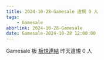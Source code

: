 ```yaml
---
title: 2024-10-28-Gamesale 違規 0 人
tags:
    - Gamesale
abbrlink: 2024-10-28-Gamesale
date: Gamesale-2024-10-28 12:00:00
---
```

Gamesale 板 [板規連結](https://www.ptt.cc/bbs/Gossiping/M.1637425085.A.07D.html)
昨天違規 0 人
